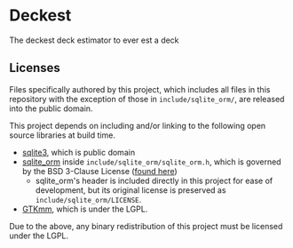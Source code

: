 # Deckest
The deckest deck estimator to ever est a deck

## Licenses
Files specifically authored by this project, which includes all files in this repository
with the exception of those in `include/sqlite_orm/`, are released into the public domain.

This project depends on including and/or linking to the following open source 
libraries at build time.
* [sqlite3](https://sqlite.org/copyright.html), which is public domain
* [sqlite_orm](https://github.com/fnc12/sqlite_orm) inside `include/sqlite_orm/sqlite_orm.h`,
  which is governed by the BSD 3-Clause License ([found here](include/sqlite_orm/LICENSE))
  * sqlite_orm's header is included directly in this project for ease of development,
    but its original license is preserved as `include/sqlite_orm/LICENSE`.
* [GTKmm](https://www.gtkmm.org/en/license.html), which is under the LGPL.

Due to the above, any binary redistribution of this project must be licensed under the LGPL.
